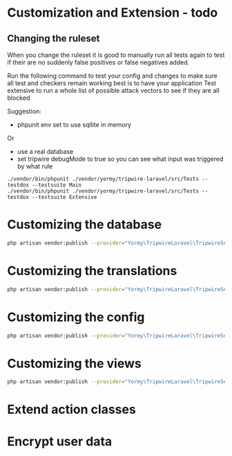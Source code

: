 # Customization and Extension - todo



## Changing the ruleset
When you change the ruleset it is good to manually run all tests again to test if their are no suddenly false positives or false negatives added.

Run the following command to test your config and changes to make sure all test and checkers remain working
best is to have your application
Test extensive to run a whole list of possible attack vectors to see if they are all blocked

Suggestion:
- phpunit env set to use sqllite in memory

Or
- use a real database
- set tripwire debugMode to true
  so you can see what input was triggered by what rule

```
./vendor/bin/phpunit ./vendor/yormy/tripwire-laravel/src/Tests --testdox --testsuite Main
./vendor/bin/phpunit ./vendor/yormy/tripwire-laravel/src/Tests --testdox --testsuite Extensive
```

# Customizing the database
```bash
php artisan vendor:publish --provider="Yormy\TripwireLaravel\TripwireServiceProvider" --tag="migrations"
```

# Customizing the translations
```bash
php artisan vendor:publish --provider="Yormy\TripwireLaravel\TripwireServiceProvider" --tag="translations"
```

# Customizing the config
```bash
php artisan vendor:publish --provider="Yormy\TripwireLaravel\TripwireServiceProvider" --tag="config"
```

# Customizing the views
```bash
php artisan vendor:publish --provider="Yormy\TripwireLaravel\TripwireServiceProvider" --tag="views"
```



# Extend action classes
# Encrypt user data

